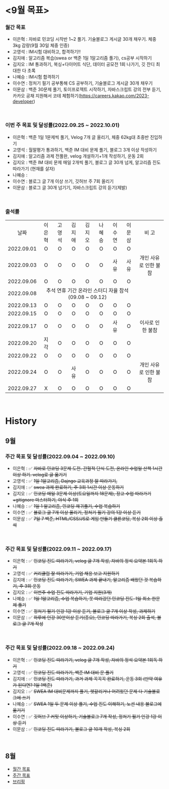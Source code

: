 # <9월 목표>

### 월간 목표

- 이은혁 : 자바로 민코딩 시작반 1~2 풀기. 기술블로그 게시글 30개 채우기. 체중 3kg 감량(9월 30일 체중 인증)
- 고영석 : IM시험 대비하고, 합격하기!!
- 김지애 : 알고리즘 복습(swea or 백준 1일 1알고리즘 풀기), cs공부 시작하기
- 김지오 : IM 통과하기, 복싱+다이어트 식단, 데이터 공모전 1회 나가기, 깃 잔디 최대한 다 초록
- 나혜승 : IM시험 합격하기
- 이수연 : 정처기 필기 공부통해 CS 공부하기, 기술블로그 게시글 30개 채우기
- 이문삼 : 백준 30문제 풀기, 토이프로젝트 시작하기, 자바스크립트 강의 전부 듣기,  카카오 공채 지원해서 코테 체험하기(https://careers.kakao.com/2023-developer)

</br>

### 이번 주 목표 및 달성률(2022.09.25 ~ 2022.10.01)

- 이은혁 : 백준 1일 1문제씩 풀기, Velog 7개 글 올리기, 체중 62kg대 초중반 진입하기
- 고영석 : 월말평가 통과하기, 백준 IM 대비 문제 풀기, 블로그 3개 이상 작성하기
- 김지애 : 알고리즘 과제 전풀완, velog 개설하기+1개 작성하기, 운동 2회
- 김지오 : 백준 IM 대비 문제 매일 2개씩 풀기, 블로그 글 30개 넘게, 알고리즘 진도 따라가기 (현재를 살자)
- 나혜승 : 
- 이수연 : 블로그 글 7개 이상 쓰기, 깃허브 주 7회 올리기
- 이문삼 : 블로그 글 30개 넘기기, 자바스크립트 강의 듣기(제발)


</br>

### 출석률

<table style="text-align: center;">
<tr>
<td>날짜</td>
<td>이은혁</td>
<td>고영석</td>
<td>김지애</td>
<td>김지오</td>
<td>나혜승</td>
<td>이수연</td>
<td>이문삼</td>
<td>비 고</td>
</tr>
<tr>
<td>2022.09.01</td>
<td>O</td>
<td>O</td>
<td>O</td>
<td>O</td>
<td>O</td>
<td>O</td>
<td>O</td>
<td></td>
</tr>
<tr>
<td>2022.09.03</td>
<td>O</td>
<td>O</td>
<td>O</td>
<td>O</td>
<td>O</td>
<td>사유</td>
<td>사유</td>
<td>개인 사유로 인한 불참</td>
</tr>
<tr>
<td>2022.09.06</td>
<td>O</td>
<td>O</td>
<td>O</td>
<td>O</td>
<td>O</td>
<td>O</td>
<td>O</td>
<td></td>
</tr>
<tr>
<td>2022.09.08</td>
<td colspan='7'>추석 연휴 기간 온라인 스터디 자율 참석 (09.08 ~ 09.12)</td>
<td></td>
</tr>
<tr>
<td>2022.09.13</td>
<td>O</td>
<td>O</td>
<td>O</td>
<td>O</td>
<td>O</td>
<td>O</td>
<td>O</td>
<td></td>
</tr>
<tr>
<td>2022.09.15</td>
<td>O</td>
<td>O</td>
<td>O</td>
<td>O</td>
<td>O</td>
<td>O</td>
<td>O</td>
<td></td>
</tr>
<tr>
<td>2022.09.17</td>
<td>O</td>
<td>O</td>
<td>O</td>
<td>O</td>
<td>O</td>
<td>사유</td>
<td>O</td>
<td>이사로 인한 불참</td>
</tr>
<tr>
<td>2022.09.20</td>
<td>지각</td>
<td>O</td>
<td>O</td>
<td>O</td>
<td>O</td>
<td>O</td>
<td>O</td>
<td></td>
</tr>
<tr>
<td>2022.09.22</td>
<td>O</td>
<td>O</td>
<td>O</td>
<td>O</td>
<td>O</td>
<td>O</td>
<td>O</td>
<td></td>
</tr>
<tr>
<td>2022.09.24</td>
<td>O</td>
<td>O</td>
<td>사유</td>
<td>O</td>
<td>O</td>
<td>O</td>
<td>O</td>
<td>개인 사유로 인한 불참</td>
</tr>
<tr>
<td>2022.09.27</td>
<td>X</td>
<td>O</td>
<td>O</td>
<td>O</td>
<td>O</td>
<td>O</td>
<td>O</td>
<td></td>
</tr>
</table>
</br>

# History

## 9월

### 주간 목표 및 달성률(2022.09.04 ~ 2022.09.10)

- 이은혁 : :white_check_mark: ~~자바로 민코딩 3문제 도전. 간헐적 단식 도전, 온라인 수업일 산책 1시간 이상 하기. velog로 글 옮기기~~
- 고영석 : :white_check_mark: ~~1일 1알고리즘, Dajngo 교육과정 잘 따라가기,~~ 
- 김지애 : :white_check_mark: ~~swea 과제 완료하기, 주 3회 1시간 이상 운동하기~~
- 김지오 : :white_check_mark: ~~민코딩 매일 3문제 이상(토요일까지 18문제), 장고 수업 따라가기+gitignore 마스터하기, 야식 주 1회~~
- 나혜승 : :white_check_mark: ~~1일 1 알고리즘, 민코딩 재귀풀기, 수업 복습하기~~
- 이수연 : :white_check_mark: ~~블로그 글 7개 이상 올리기, 정처기 필기 강의 1강 이상 듣기~~
- 이문삼 : :white_check_mark: ~~7일 7 백준, HTML/CSS/JS로 게임 만들기 클론코딩, 복싱 2회 이상 출석~~

</br>

### 주간 목표 및 달성률(2022.09.11 ~ 2022.09.17)

- 이은혁 : :white_check_mark: ~~민코딩 진도 따라가기, velog 글 7개 작성, 자바의 정석 요약본 1회독 하기~~
- 고영석 : :white_check_mark: ~~커리큘럼 잘 따라가기, 기업 채용 보고 지원하기~~
- 김지애 : :white_check_mark: ~~민코딩 진도 따라가기, SWEA 과제 끝내기, 알고리즘 배웠던 것 복습하기, 주 3회 운동~~
- 김지오 : :white_check_mark: ~~이번주 수업 진도 따라가기, 기업 지원(3개)~~
- 나혜승 : :white_check_mark: ~~1일 1알고리즘, 수업 복습하기, 못 따라갔던 민코딩 진도-1일 최소 한문제 풀기~~
- 이수연 : :white_check_mark: ~~정처기 필기 인강 1강 이상 듣기, 블로그 글 7개 이상 작성, 과제하기~~
- 이문삼 : :white_check_mark: ~~하루에 인강 30분이상 듣기(중요), 민코딩 따라가기, 복싱 2회 출석, 블로그 글 7개 작성~~

</br>

### 주간 목표 및 달성률(2022.09.18 ~ 2022.09.24)

- 이은혁 : :white_check_mark: ~~민코딩 진도 따라가기, velog 글 7개 작성, 자바의 정석 요약본 1회독 하기~~
- 고영석 : :white_check_mark: ~~민코딩 진도 따라가기, 백준 IM 대비 문 풀기~~
- 김지애 : :white_check_mark: ~~민코딩 진도 따라가기, 과거 과제 꼭꼭꼭 완료하기, 운동 3회 (만약 여유가 된다면? 1일 1백준)~~
- 김지오 : :white_check_mark: ~~SWEA IM 대비문제까지 풀기, 헷갈리거나 어려웠던 문제 다 기술블로그에 쓰기~~
- 나혜승 : :white_check_mark: ~~SWEA 1일 두 문제 이상 풀기, 수업 진도 이해하기, 노션 내용 블로그에 옮기기~~
- 이수연 : :white_check_mark: ~~깃허브 7 커밋 이상하기, 기술블로그 7개 작성, 정처기 필기 인강 1강 이상 듣기~~
- 이문삼 : :white_check_mark: ~~민코딩 진도 따라가기, 블로그 글 10개 작성, 복싱 2회~~

</br>

## 8월

- [월간 목표](./History/August_2022.md) </br>
- [주간 목표](./History/August_2022.md) </br>
- [브리핑](https://github.com/itmakesmesoft/Steady-Study/discussions)

